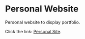 # Personal Website

Personal website to display portfolio.

Click the link: [Personal Site](https://chvaldez10.github.io/).

